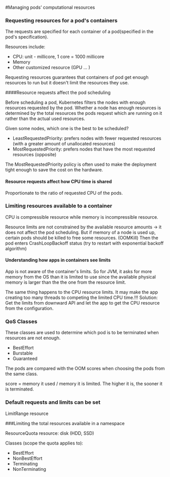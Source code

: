 #Managing pods’ computational resources

### Requesting resources for a pod's containers

The requests are specified for each container of a pod(specified in the pod's specification).

Resources include: 

* CPU: unit - millicore, 1 core = 1000 millicore
* Memory
* Other customized resource (GPU … )

Requesting resources guarantees that containers of pod get enough resources to run but it doesn't limit the resources they use.

####Resource requests affect the pod scheduling

Before scheduling a pod, Kubernetes filters the nodes with enough resources requested by the pod. Whether a node has enough resources is determined by the total resources the pods request which are running on it rather than the actual used resources.

Given some nodes, which one is the best to be scheduled? 

* LeastRequestedPriority: prefers nodes with fewer requested resources (with a greater amount of unallocated resources)
* MostRequestedPriority: prefers nodes that have the most requested resources (opposite)

The MostRequestedPriority policy is often used to make the deployment tight enough to save the cost on the hardware.

#### Resource requests affect how CPU time is shared

Proportionate to the ratio of requested CPU of the pods. 

### Limiting resources available to a container

CPU is compressible resource while memory is incompressible resource.

Resource limits are not constrained by the available resource amounts -> it does not affect the pod scheduling. But if memory of a node is used up, certain pods should be killed to free some resources. (OOMKill) Then the pod enters CrashLoopBackoff status (try to restart with exponential backoff algorithm)

#### Understanding how apps in containers see limits

App is not aware of the container's limits. So for JVM, it asks for more memory from the OS than it is limited to use since the available physical memory is larger than the the one from the resource limit.

The same thing happens to the CPU resource limits. It may make the app creating too many threads to competing the limited CPU time.!!! Solution: Get the limits from downward API and let the app to get the CPU resource from the configuration.

### QoS Classes

These classes are used to determine which pod is to be terminated when resources are not enough.

* BestEffort
* Burstable
* Guaranteed

The pods are compared with the OOM scores when choosing the pods from the same class.

score = memory it used / memory it is limited. The higher it is, the sooner it is terminated. 

### Default requests and limits can be set

LimitRange resource

###Limiting the total resources available in a namespace

ResourceQuota resource: disk (HDD, SSD)

Classes (scope the quota applies to):

* BestEffort
* NonBestEffort
* Terminating
* NonTerminating

​	

